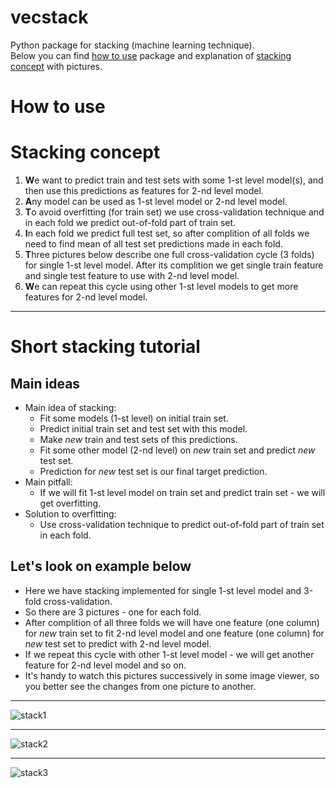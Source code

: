 # vecstack
Python package for stacking (machine learning technique).  
Below you can find [how to use](https://github.com/vecxoz/vecstack#how-to-use) package and explanation of [stacking concept](https://github.com/vecxoz/vecstack#stacking-concept) with pictures.

# How to use

# Stacking concept

1. **W**e want to predict train and test sets with some 1-st level model(s), and then use this predictions as features for 2-nd level model.
2. **A**ny model can be used as 1-st level model or 2-nd level model.
3. **T**o avoid overfitting (for train set) we use cross-validation technique and in each fold we predict out-of-fold part of train set.
4. **I**n each fold we predict full test set, so after complition of all folds we need to find mean of all test set predictions made in each fold.
5. **T**hree pictures below describe one full cross-validation cycle (3 folds) for single 1-st level model. After its complition we get single train feature and single test feature to use with 2-nd level model.
6. **W**e can repeat this cycle using other 1-st level models to get more features for 2-nd level model.

***

# Short stacking tutorial

## Main ideas
* Main idea of stacking: 
  * Fit some models (1-st level) on initial train set.
  * Predict initial train set and test set with this model. 
  * Make *new* train and test sets of this predictions.
  * Fit some other model (2-nd level) on *new* train set and predict *new* test set.
  * Prediction for *new* test set is our final target prediction.
* Main pitfall:
  * If we will fit 1-st level model on train set and predict train set - we will get overfitting.
* Solution to overfitting:
  * Use cross-validation technique to predict out-of-fold part of train set in each fold.
  
## Let's look on example below
* Here we have stacking implemented for single 1-st level model and 3-fold cross-validation.
* So there are 3 pictures - one for each fold.
* After complition of all three folds we will have one feature (one column) for *new* train set to fit 2-nd level model and one feature (one column) for *new* test set to predict with 2-nd level model.
* If we repeat this cycle with other 1-st level model - we will get another feature for 2-nd level model and so on.
* It's handy to watch this pictures successively in some image viewer, so you better see the changes from one picture to another.

***
![stack1](https://github.com/vecxoz/vecstack/blob/master/tutorial/dia1.png "Fold 1 of 3")
***
![stack2](https://github.com/vecxoz/vecstack/blob/master/tutorial/dia2.png "Fold 2 of 3")
***
![stack3](https://github.com/vecxoz/vecstack/blob/master/tutorial/dia3.png "Fold 3 of 3")
